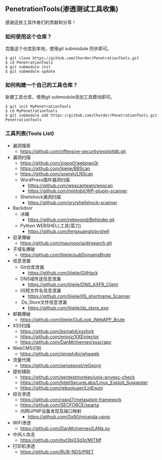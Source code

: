 ## PenetrationTools(渗透测试工具收集)

感谢这些工具作者们的贡献和分享！

### 如何使用这个仓库？

克隆这个仓库到本地，使用git submodule 同步即可。

```
$ git clone https://github.com/Chorder/PenetrationTools.git
$ cd PenetrationTools
$ git submodule init
$ git submodule update
```

### 如何构建一个自己的工具仓库？

新建工具仓库，使用git submodule添加工具模块即可。

```
$ git init MyPenetrationTools
$ cd MyPenetrationTools
$ git submodule add https://github.com/Chorder/PenetrationTools.git PenetrationTools
```

### 工具列表(Tools List)

+ 漏洞搜索
    + https://github.com/offensive-security/exploitdb.git
+ 漏洞扫描
    + https://github.com/zigoo0/webpwn3r
    + https://github.com/lijiejie/BBScan
    + https://github.com/sowish/LNScan
    + WordPress插件漏洞扫描
        + https://github.com/wpscanteam/wpscan
        + https://github.com/mintobit/WP-plugin-scanner
    + Shellshock漏洞扫描
        + https://github.com/gry/shellshock-scanner
+ Backdoor
    + 冰蝎
        + https://github.com/rebeyond/Behinder.git
    + Python WEBSHELL工具(菜刀)
        + https://github.com/fengxuangit/pyshell
+ 目录爆破
    + https://github.com/maurosoria/dirsearch.git
+ 子域名爆破
    + https://github.com/lijiejie/subDomainsBrute
+ 信息泄漏
    + Git仓库泄漏
        + https://github.com/lijiejie/GitHack
    + DNS域传送信息泄漏
        + https://github.com/lijiejie/DNS_AXFR_Client
    + IIS短文件名信息泄漏
        + https://github.com/lijiejie/IIS_shortname_Scanner
    + .Ds_Store文件信息泄漏
        + https://github.com/lijiejie/ds_store_exp
+ 邮箱爆破
    + https://github.com/lijiejie/OutLook_WebAPP_Brute
+ XSS扫描
    + https://github.com/bsmali4/xssfork
    + https://github.com/enjoiz/XXEinjector
    + https://github.com/DanMcInerney/xsscrapy
+ WebCMS识别
    + https://github.com/qingsh4n/whaweb
+ 流量代理
    + https://github.com/sensepost/reGeorg
+ 提权辅助
    + https://github.com/pentestmonkey/unix-privesc-check
    + https://github.com/InteliSecureLabs/Linux_Exploit_Suggester
    + https://github.com/rebootuser/LinEnum
+ 综合渗透
    + https://github.com/rapid7/metasploit-framework
    + https://github.com/SECFORCE/sparta
    + 内网UPNP设备发现及端口映射
        + https://github.com/0x90/miranda-upnp
+ WiFi渗透
    + https://github.com/DanMcInerney/LANs.py
+ 中间人攻击
    + https://github.com/byt3bl33d3r/MITMf
+ 打印机渗透
    + https://github.com/RUB-NDS/PRET


